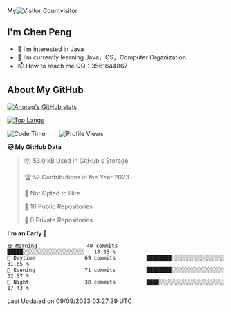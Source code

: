 <!---
CN-xiaoxiao/CN-xiaoxiao is a ✨ special ✨ repository because its `README.md` (this file) appears on your GitHub profile.
You can click the Preview link to take a look at your changes.
--->
My![Visitor Count](https://profile-counter.glitch.me/CN-xiaoxiao/count.svg)visitor
## I'm Chen Peng
- 👀 I’m interested in Java
- 🌱 I’m currently learning Java，OS，Computer Organization
- 📫 How to reach me QQ：3561644867

## About My GitHub
[![Anurag's GitHub stats](https://github-readme-stats.vercel.app/api?username=CN-xiaoxiao)](https://github.com/anuraghazra/github-readme-stats)

[![Top Langs](https://github-readme-stats.vercel.app/api/top-langs/?username=CN-xiaoxiao&hide=javascript,html,css)](https://github.com/anuraghazra/github-readme-stats) 


<!--START_SECTION:waka-->
![Code Time](http://img.shields.io/badge/Code%20Time-362%20hrs%2011%20mins-blue) &emsp;&emsp;![Profile Views](http://img.shields.io/badge/Profile%20Views-6-blue)

**🐱 My GitHub Data** 

> 📦 53.0 kB Used in GitHub's Storage 
 > 
> 🏆 52 Contributions in the Year 2023
 > 
> 🚫 Not Opted to Hire
 > 
> 📜 16 Public Repositories 
 > 
> 🔑 0 Private Repositories 
 > 
**I'm an Early 🐤** 

```text
🌞 Morning                40 commits          █████░░░░░░░░░░░░░░░░░░░░   18.35 % 
🌆 Daytime                69 commits          ████████░░░░░░░░░░░░░░░░░   31.65 % 
🌃 Evening                71 commits          ████████░░░░░░░░░░░░░░░░░   32.57 % 
🌙 Night                  38 commits          ████░░░░░░░░░░░░░░░░░░░░░   17.43 % 
```
 Last Updated on 09/09/2023 03:27:29 UTC
<!--END_SECTION:waka-->
